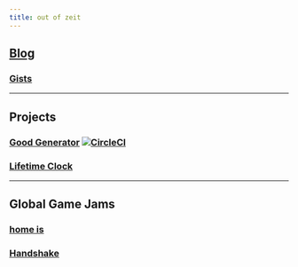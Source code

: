 ```yaml
---
title: out of zeit
---
```


## [Blog](https://ooz.github.io/blog/)

### [Gists](https://gist.github.com/ooz)

----

## Projects

### [Good Generator](https://ooz.github.io/ggpy/) [![CircleCI](https://circleci.com/gh/ooz/ggpy.svg?style=shield)](https://circleci.com/gh/ooz/ggpy)
### [Lifetime Clock](https://ooz.github.io/lifetime-clock/?headline=Olli%27s%20Zeit&workingHoursPerWeek=35&regularHoursPerWeek=77&hourlyNet=16.10&angus)

---

## Global Game Jams

### [home is](https://ooz.github.io/home-is/)
### [Handshake](https://ooz.github.io/handshake/)

